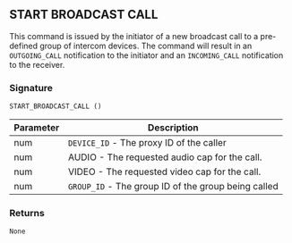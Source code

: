 ## START BROADCAST CALL

This command is issued by the initiator of a new broadcast call to a pre-defined group of intercom devices.  The command will result in an `OUTGOING_CALL` notification to the initiator and an `INCOMING_CALL` notification to the receiver.  


### Signature

`START_BROADCAST_CALL ()`


| Parameter | Description |
| --- | --- |
| num | `DEVICE_ID` - The proxy ID of the caller |
| num | AUDIO - The requested audio cap for the call. |
| num | VIDEO - The requested video cap for the call. |
| num|  `GROUP_ID` - The group ID of the group being called |


### Returns

`None`
